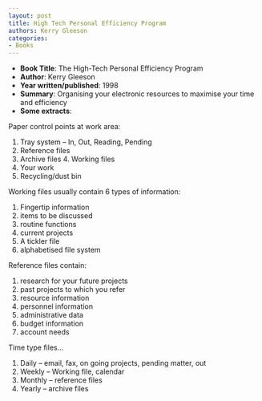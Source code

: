 ```yaml
---
layout: post
title: High Tech Personal Efficiency Program
authors: Kerry Gleeson
categories:
- Books
---
```



- **Book Title**: The High-Tech Personal Efficiency Program
- **Author**: Kerry Gleeson
- **Year written/published**: 1998
- **Summary**: Organising your electronic resources to maximise your time and efficiency
- **Some extracts**:

Paper control points at work area:

1. Tray system – In, Out, Reading, Pending
2. Reference files
3. Archive files 4. Working files
5. Your work
6. Recycling/dust bin

Working files usually contain 6 types of information:

1. Fingertip information
2. items to be discussed
3. routine functions
4. current projects
5. A tickler file
6. alphabetised file system

Reference files contain:

1. research for your future projects
2. past projects to which you refer
3. resource information
4. personnel information
5. administrative data
6. budget information
7. account needs

Time type files…

1. Daily – email, fax, on going projects, pending matter, out
2. Weekly – Working file, calendar
3. Monthly – reference files
4. Yearly – archive files
